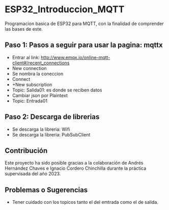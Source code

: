 # ESP32_Introduccion_MQTT

Programacion basica de ESP32 para MQTT, con la finalidad de comprender las bases de este.

## Paso 1: Pasos a seguir para usar la pagina: mqttx

- Entrar al link: http://www.emqx.io/online-mqtt-client#/recent_connections
- New connection
- Se nombra la coneccion 
- Connect
- +New subscription
- Topic: Salida01: es donde se reciben datos
- Cambiar json por Plaintext
- Topic: Entrada01

## Paso 2: Descarga de librerias

- Se descarga la libreria: Wifi
- Se descarga la libreria: PubSubClient


## Contribución

Este proyecto ha sido posible gracias a la colaboración de Andrés Hernández Chaves e Ignacio Cordero Chinchilla durante la práctica supervisada del año 2023.

## Problemas o Sugerencias

- Tener cuidado con los topicos tanto el del emtrada como el de salida.
